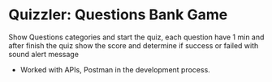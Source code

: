 # Quizzler: Questions Bank Game 
Show Questions categories and start the quiz, each question have 1 min and after finish the quiz show the score and determine if success or failed with sound alert message

- Worked with APIs, Postman in the development process.
